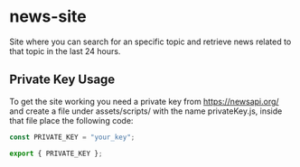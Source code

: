 # news-site
Site where you can search for an specific topic and retrieve news related to that topic in the last 24 hours.

## Private Key Usage
To get the site working you need a private key from https://newsapi.org/ and create a file under assets/scripts/ with the name privateKey.js, inside that file place the following code:
```js
const PRIVATE_KEY = "your_key";

export { PRIVATE_KEY };
```
